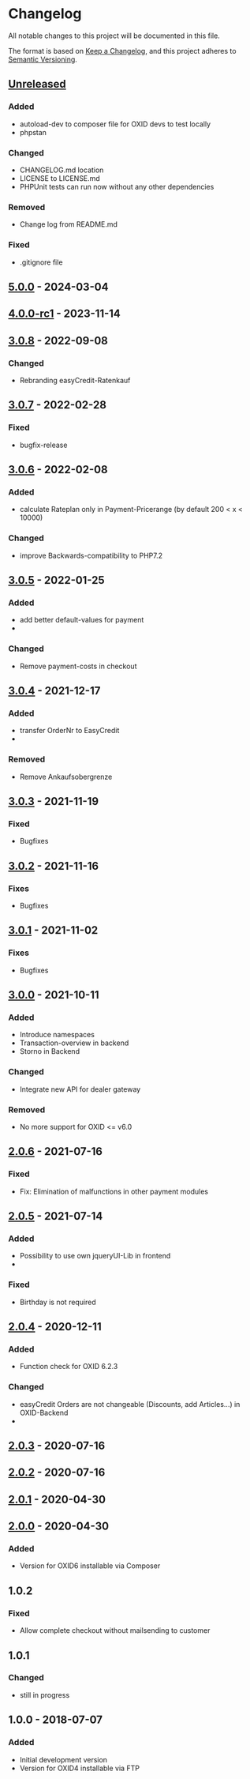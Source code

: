 # Changelog

All notable changes to this project will be documented in this file.

The format is based on [Keep a Changelog](https://keepachangelog.com/en/1.1.0/),
and this project adheres to [Semantic Versioning](https://semver.org/spec/v2.0.0.html).

## [Unreleased]

### Added

- autoload-dev to composer file for OXID devs to test locally
- phpstan

### Changed

- CHANGELOG.md location
- LICENSE to LICENSE.md
- PHPUnit tests can run now without any other dependencies

### Removed

- Change log from README.md

### Fixed

- .gitignore file

## [5.0.0] - 2024-03-04

## [4.0.0-rc1] - 2023-11-14

## [3.0.8] - 2022-09-08

### Changed

- Rebranding easyCredit-Ratenkauf

## [3.0.7] - 2022-02-28

### Fixed

- bugfix-release

## [3.0.6] - 2022-02-08

### Added

- calculate Rateplan only in Payment-Pricerange (by default 200 < x < 10000)

### Changed

- improve Backwards-compatibility to PHP7.2

## [3.0.5] - 2022-01-25

### Added

- add better default-values for payment
-

### Changed

- Remove payment-costs in checkout

## [3.0.4] - 2021-12-17

### Added

- transfer OrderNr to EasyCredit
-

### Removed

- Remove Ankaufsobergrenze

## [3.0.3] - 2021-11-19

### Fixed

- Bugfixes

## [3.0.2] - 2021-11-16

### Fixes

- Bugfixes

## [3.0.1] - 2021-11-02

### Fixes

- Bugfixes

## [3.0.0] - 2021-10-11

### Added

- Introduce namespaces
- Transaction-overview in backend
- Storno in Backend

### Changed

- Integrate new API for dealer gateway

### Removed

- No more support for OXID <= v6.0

## [2.0.6] - 2021-07-16

### Fixed

- Fix: Elimination of malfunctions in other payment modules

## [2.0.5] - 2021-07-14

### Added

- Possibility to use own jqueryUI-Lib in frontend
-

### Fixed

- Birthday is not required

## [2.0.4] - 2020-12-11

### Added

- Function check for OXID 6.2.3

### Changed

- easyCredit Orders are not changeable (Discounts, add Articles...) in OXID-Backend
-

## [2.0.3] - 2020-07-16

## [2.0.2] - 2020-07-16

## [2.0.1] - 2020-04-30

## [2.0.0] - 2020-04-30

### Added

- Version for OXID6 installable via Composer

## 1.0.2

### Fixed

- Allow complete checkout without mailsending to customer

## 1.0.1

### Changed

- still in progress

## 1.0.0 - 2018-07-07

### Added

- Initial development version
- Version for OXID4 installable via FTP

[unreleased]: https://github.com/OXIDprojects/easycredit-module/compare/v5.0.0...HEAD
[5.0.0]: https://github.com/OXIDprojects/easycredit-module/compare/v4.0.0-rc1...v5.0.0
[4.0.0-rc1]: https://github.com/OXIDprojects/easycredit-module/compare/v3.0.8...v4.0.0-rc1
[3.0.8]: https://github.com/OXIDprojects/easycredit-module/compare/v3.0.7...v3.0.8
[3.0.7]: https://github.com/OXIDprojects/easycredit-module/compare/v3.0.6...v3.0.7
[3.0.6]: https://github.com/OXIDprojects/easycredit-module/compare/v3.0.5...v3.0.6
[3.0.5]: https://github.com/OXIDprojects/easycredit-module/compare/v3.0.4...v3.0.5
[3.0.4]: https://github.com/OXIDprojects/easycredit-module/compare/v3.0.3...v3.0.4
[3.0.3]: https://github.com/OXIDprojects/easycredit-module/compare/v3.0.2...v3.0.3
[3.0.2]: https://github.com/OXIDprojects/easycredit-module/compare/v3.0.1...v3.0.2
[3.0.1]: https://github.com/OXIDprojects/easycredit-module/compare/v3.0.0...v3.0.1
[3.0.0]: https://github.com/OXIDprojects/easycredit-module/compare/v2.0.6...v3.0.0
[2.0.6]: https://github.com/OXIDprojects/easycredit-module/compare/v2.0.5...v2.0.6
[2.0.5]: https://github.com/OXIDprojects/easycredit-module/compare/v2.0.4...v2.0.5
[2.0.4]: https://github.com/OXIDprojects/easycredit-module/compare/v2.0.3...v2.0.4
[2.0.3]: https://github.com/OXIDprojects/easycredit-module/compare/v2.0.2...v2.0.3
[2.0.2]: https://github.com/OXIDprojects/easycredit-module/compare/v2.0.1...v2.0.2
[2.0.1]: https://github.com/OXIDprojects/easycredit-module/compare/v2.0.0...v2.0.1
[2.0.0]: https://github.com/OXIDprojects/easycredit-module/releases/tag/v2.0.0